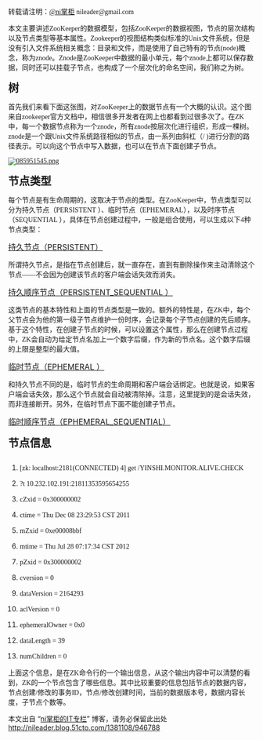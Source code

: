 <p><span style="font-family:'comic sans ms';">转载请注明：</span><a href="http://weibo.com/nileader" target="_blank"><span style="font-family:'comic sans ms';">@ni掌柜</span></a><span style="font-family:'comic sans ms';"> nileader@gmail.com</span></p>
<p><span style="font-family:'comic sans ms';"> 本文主要讲述ZooKeeper的数据模型，包括ZooKeeper的数据视图，节点的层次结构以及节点类型等基本属性。Zookeeper的视图结构类似标准的Unix文件系统，但是没有引入文件系统相关概念：目录和文件，而是使用了自己特有的节点(node)概念，称为znode。Znode是ZooKeeper中数据的最小单元，每个znode上都可以保存数据，同时还可以挂载子节点，也构成了一个层次化的命名空间，我们称之为树。</span></p>
<p><span style="font-family:'comic sans ms';"></span></p>
<p><strong><span style="font-size:22px;">树</span></strong></p>
<p><span style="font-family:'comic sans ms';"> 首先我们来看下面这张图，对ZooKeeper上的数据节点有一个大概的认识。这个图来自zookeeper官方文档中，相信很多开发者在网上也都看到过很多次了。在ZK中，每一个数据节点称为一个znode，所有znode按层次化进行组织，形成一棵树。znode是一个跟Unix文件系统路径相似的节点，由一系列由斜杠（/ )进行分割的路径表示。可以向这个节点中写入数据，也可以在节点下面创建子节点。</span></p>
<p><a href="http://img1.51cto.com/attachment/201211/085951545.png" target="_blank"><span style="font-family:'comic sans ms';"><img onload="if(this.width>650) this.width=650;" src="http://img1.51cto.com/attachment/201211/085951545.png" border="0" alt="085951545.png"></span></a></p>
<p><span style="font-family:'comic sans ms';"></span></p>
<p><strong><span style="font-size:22px;">节点类型</span></strong></p>
<p><span style="font-family:'comic sans ms';"> 每个节点是有生命周期的，这取决于节点的类型。在ZooKeeper中，节点类型可以分为持久节点（PERSISTENT ）、临时节点（EPHEMERAL），以及时序节点（SEQUENTIAL ），具体在节点创建过程中，一般是组合使用，可以生成以下4种节点类型：</span></p>
<p><span style="font-family:'comic sans ms';"></span></p>
<p><span style="text-decoration:underline;"><span style="font-size:16px;">持久节点（PERSISTENT）</span></span></p>
<p><span style="font-family:'comic sans ms';">所谓持久节点，是指在节点创建后，就一直存在，直到有删除操作来主动清除这个节点――不会因为创建该节点的客户端会话失效而消失。</span></p>
<p><span style="font-family:'comic sans ms';"></span></p>
<p><span style="text-decoration:underline;"><span style="font-size:16px;">持久顺序节点（PERSISTENT_SEQUENTIAL ）</span></span></p>
<p><span style="font-family:'comic sans ms';">这类节点的基本特性和上面的节点类型是一致的。额外的特性是，在ZK中，每个父节点会为他的第一级子节点维护一份时序，会记录每个子节点创建的先后顺序。基于这个特性，在创建子节点的时候，可以设置这个属性，那么在创建节点过程中，ZK会自动为给定节点名加上一个数字后缀，作为新的节点名。这个数字后缀的上限是整型的最大值。</span></p>
<p><span style="font-family:'comic sans ms';"></span></p>
<p><span style="text-decoration:underline;"><span style="font-size:16px;">临时节点（EPHEMERAL ）</span></span></p>
<p><span style="font-family:'comic sans ms';">和持久节点不同的是，临时节点的生命周期和客户端会话绑定。也就是说，如果客户端会话失效，那么这个节点就会自动被清除掉。注意，这里提到的是会话失效，而非连接断开。另外，在临时节点下面不能创建子节点。</span></p>
<p><span style="font-family:'comic sans ms';"></span></p>
<p><span style="text-decoration:underline;"><span style="font-size:16px;">临时顺序节点（EPHEMERAL_SEQUENTIAL）</span></span></p>
<p><span style="font-family:'comic sans ms';"><strong><span style="font-size:22px;">节点信息</span></strong></span></p>
<pre></pre>
<ol class="dp-sql list-paddingleft-2">
 <li class="alt"><p><span style="font-family:'comic sans ms';">[zk: localhost:2181(CONNECTED) 4] get /YINSHI.MONITOR.ALIVE.<span class="keyword">CHECK</span></span></p></li>
 <li><p><span style="font-family:'comic sans ms';">?t 10.232.102.191:21811353595654255 </span></p></li>
 <li class="alt"><p><span style="font-family:'comic sans ms';">cZxid = 0x300000002 </span></p></li>
 <li><p><span style="font-family:'comic sans ms';">ctime = Thu <span class="keyword">Dec</span> 08 23:29:53 CST 2011 </span></p></li>
 <li class="alt"><p><span style="font-family:'comic sans ms';">mZxid = 0xe00008bbf </span></p></li>
 <li><p><span style="font-family:'comic sans ms';">mtime = Thu Jul 28 07:17:34 CST 2012 </span></p></li>
 <li class="alt"><p><span style="font-family:'comic sans ms';">pZxid = 0x300000002 </span></p></li>
 <li><p><span style="font-family:'comic sans ms';">cversion = 0 </span></p></li>
 <li class="alt"><p><span style="font-family:'comic sans ms';">dataVersion = 2164293 </span></p></li>
 <li><p><span style="font-family:'comic sans ms';">aclVersion = 0 </span></p></li>
 <li class="alt"><p><span style="font-family:'comic sans ms';">ephemeralOwner = 0x0 </span></p></li>
 <li><p><span style="font-family:'comic sans ms';">dataLength = 39 </span></p></li>
 <li class="alt"><p><span style="font-family:'comic sans ms';">numChildren = 0 </span></p></li>
</ol>
<p><span style="font-family:'comic sans ms';"> 上面这个信息，是在ZK命令行的一个输出信息，从这个输出内容中可以清楚的看到，ZK的一个节点包含了哪些信息。其中比较重要的信息包括节点的数据内容，节点创建/修改的事务ID，节点/修改创建时间，当前的数据版本号，数据内容长度，子节点个数等。<br></span></p>
<p>本文出自 “<a href="http://nileader.blog.51cto.com">ni掌柜的IT专栏</a>” 博客，请务必保留此出处<a href="http://nileader.blog.51cto.com/1381108/946788">http://nileader.blog.51cto.com/1381108/946788</a></p>
